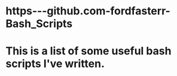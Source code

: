 # https---github.com-fordfasterr-Bash_Scripts
# This is a list of some useful bash scripts I've written.
